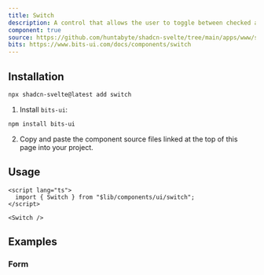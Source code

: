 ```yaml
---
title: Switch
description: A control that allows the user to toggle between checked and not checked.
component: true
source: https://github.com/huntabyte/shadcn-svelte/tree/main/apps/www/src/lib/registry/default/ui/switch
bits: https://www.bits-ui.com/docs/components/switch
---
```


<script>
  import { ComponentPreview, ManualInstall } from '$lib/components/docs';
</script>

<ComponentPreview name="switch-demo">

<div />

</ComponentPreview>

## Installation

```bash
npx shadcn-svelte@latest add switch
```

<ManualInstall>

1. Install `bits-ui`:

```bash
npm install bits-ui
```

2. Copy and paste the component source files linked at the top of this page into your project.

</ManualInstall>

## Usage

```svelte
<script lang="ts">
  import { Switch } from "$lib/components/ui/switch";
</script>

<Switch />
```

## Examples

### Form

<ComponentPreview name="switch-form">

<div />

</ComponentPreview>
